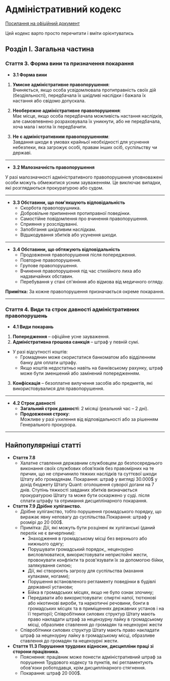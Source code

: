 # Адміністративний кодекс

[Посилання на офіційний документ](https://forum.quant5.com.ua/index.php?/topic/154-%D0%B0%D0%B4%D0%BC%D1%96%D0%BD%D1%96%D1%81%D1%82%D1%80%D0%B0%D1%82%D0%B8%D0%B2%D0%BD%D0%B8%D0%B9-%D0%BA%D0%BE%D0%B4%D0%B5%D0%BA%D1%81-%D1%88%D1%82%D0%B0%D1%82%D1%83-quant/#comment-276)

Цей кодекс варто просто перечитати і вміти орієнтуватись

## Розділ I. Загальна частина
### Стаття 3. Форма вини та призначення покарання

- **3.1 Форма вини**
1. **Умисне адміністративне правопорушення**:  
   Вчиняється, якщо особа усвідомлювала протиправність своїх дій (бездіяльності), передбачала їх шкідливі наслідки і бажала їх настання або свідомо допускала.

2. **Необережне адміністративне правопорушення**:  
   Має місце, якщо особа передбачала можливість настання наслідків, але самовпевнено розраховувала їх уникнути, або не передбачала, хоча мала і могла їх передбачити.

3. **Не є адміністративним правопорушенням**:  
   Завдання шкоди в умовах крайньої необхідності для усунення небезпеки, яка загрожує особі, правам інших осіб, суспільству чи державі.

---

-  **3.2 Малозначність правопорушення**

У разі малозначності адміністративного правопорушення уповноважені особи можуть обмежитися усним зауваженням. Це виключає випадки, які розглядаються прокуратурою або судом.

---

- **3.3 Обставини, що пом'якшують відповідальність**
  - Скорбота правопорушника.
  - Добровільне припинення протиправної поведінки.
  - Самостійне повідомлення про вчинення правопорушення.
  - Сприяння у розслідуванні.
  - Запобігання шкідливим наслідкам.
  - Відшкодування збитків або усунення шкоди.

---

- **3.4 Обставини, що обтяжують відповідальність**
  - Продовження правопорушення після попередження.
  - Повторне правопорушення.
  - Групове правопорушення.
  - Вчинення правопорушення під час стихійного лиха або надзвичайних обставин.
  - Перебування у стані сп'яніння або відмова від медичного огляду.

**Примітка:** За кожне правопорушення призначається окреме покарання.

---

### Стаття 4. Види та строк давності адміністративних правопорушень

- **4.1 Види покарань**
1. **Попередження** – офіційне усне зауваження.
2. **Адміністративна грошова санкція** – штраф у певній сумі.
  - У разі відсутності коштів:
    - Громадянин може скористатися банкоматом або відділенням банку для оплати штрафу.
    - Якщо коштів недостатньо навіть на банківському рахунку, штраф може бути зменшений або замінений попередженням.
3. **Конфіскація** – безоплатне вилучення засобів або предметів, які використовувалися для правопорушення.

---

- **4.2 Строк давності**
  - **Загальний строк давності**: 2 місяці (реальний час – 2 дні).
  - **Продовження строку**:  
    Можливе у разі ухилення від відповідальності або за рішенням Генерального прокурора.

---

## Найпопулярніші статті
- **Стаття 7.8**
  - Халатне ставлення державним службовцем до безпосереднього виконання своїх службових обов’язків без правомірних на те причин, що не спричинило тяжких наслідків та суттєвої шкоди Штату або громадянам.
      Покарання: штраф у вигляді 30.000$ у дохід бюджету Штату Quant: оголошення суворої догани на 7 днів. Ступінь тяжкості завданих збитків визначається прокуратурою Штату та може бути оскаржено у суді. після сплати штрафу та отримання дисциплінарного покарання.
- **Стаття 7.9 Дрібне хуліганство.**
  - Дрібне хуліганство, тобто порушення громадського порядку, що виражає явну неповагу до суспільства.Покарання: штраф у розмірі до 20 000$. 
  - Примітка: Дії, які можуть бути розцінені як хуліганські (даний перелік не є вичерпним):
    - Знаходження в громадському місці без верхнього або нижнього одягу; 
    - Порушувати громадський порядок,, нецензурно висловлюватися, використовувати непристойні жести, провокувати конфлікти та розв'язувати їх за допомогою бійки, залякування силою;
    - Дії, які створюють загрозу для суспільства (махання кулаками, ногами);
    - Порушення встановленого регламенту поведінки в будівлі державної установи;
    - Бійка в громадських місцях, якщо не було ознак злочину;
    - Передавати або використовувати: спиртні напої, тютюнові або нікотинові вироби, та наркотичні речовини, бонги в громадських місцях та в приміщеннях державних установ і на її території;
      Співробітники силових структур Штату мають право накладати штраф за нецензурну лайку в громадському місці, образливе ставлення до громадян та нецензурні жести
  - Співробітники силових структур Штату мають право накладати штраф за нецензурну лайку в громадському місці, образливе ставлення до громадян та нецензурні жести.
- **Стаття 11.3 Порушення трудових відносин, дисципліни праці зі сторони працівника.**
    - Пояснення: працівник може понести адміністративний штраф за порушення Трудового кодексу та пунктів, які регламентують обов'язки роботодавця, крім дисциплінарного стягнення.
    - Покарання: штраф 20 000$.
